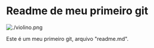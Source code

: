 # Readme de meu primeiro git

![./violino.png](Violino)

Este é um meu primeiro git, arquivo "readme.md".
